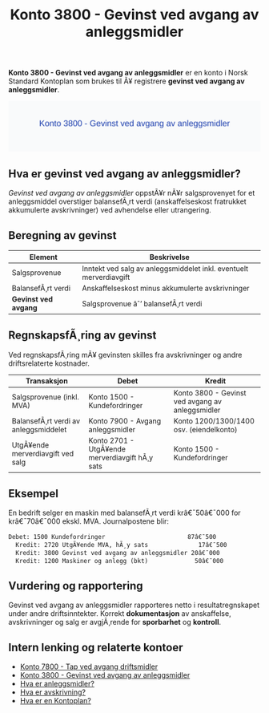 ﻿---
title: "Konto 3800 - Gevinst ved avgang av anleggsmidler"
meta_title: "3800-gevinst-ved-avgang-av-anleggsmidler"
meta_description: '**Konto 3800 - Gevinst ved avgang av anleggsmidler** er en konto i Norsk Standard Kontoplan som brukes til Ã¥ registrere **gevinst ved avgang av anleggsmidler**...'
slug: 3800-gevinst-ved-avgang-av-anleggsmidler
type: blog
layout: pages/single
---

**Konto 3800 - Gevinst ved avgang av anleggsmidler** er en konto i Norsk Standard Kontoplan som brukes til Ã¥ registrere **gevinst ved avgang av anleggsmidler**.

![Illustrasjon av konto 3800 Gevinst ved avgang av anleggsmidler](3800-gevinst-ved-avgang-av-anleggsmidler-image.svg)

## Hva er gevinst ved avgang av anleggsmidler?

*Gevinst ved avgang av anleggsmidler* oppstÃ¥r nÃ¥r salgsprovenyet for et anleggsmiddel overstiger balansefÃ¸rt verdi (anskaffelseskost fratrukket akkumulerte avskrivninger) ved avhendelse eller utrangering.

## Beregning av gevinst

| Element                    | Beskrivelse                                                        |
|----------------------------|--------------------------------------------------------------------|
| Salgsprovenue              | Inntekt ved salg av anleggsmiddelet inkl. eventuelt merverdiavgift |
| BalansefÃ¸rt verdi          | Anskaffelseskost minus akkumulerte avskrivninger                   |
| **Gevinst ved avgang**     | Salgsprovenue âˆ’ balansefÃ¸rt verdi                                  |

## RegnskapsfÃ¸ring av gevinst

Ved regnskapsfÃ¸ring mÃ¥ gevinsten skilles fra avskrivninger og andre driftsrelaterte kostnader.

| Transaksjon                                          | Debet                                  | Kredit                                               |
|------------------------------------------------------|----------------------------------------|------------------------------------------------------|
| Salgsprovenue (inkl. MVA)                            | Konto 1500 - Kundefordringer           | Konto 3800 - Gevinst ved avgang av anleggsmidler     |
| BalansefÃ¸rt verdi av anleggsmiddelet                 | Konto 7900 - Avgang anleggsmidler      | Konto 1200/1300/1400 osv. (eiendelkonto)              |
| UtgÃ¥ende merverdiavgift ved salg                     | Konto 2701 - UtgÃ¥ende merverdiavgift hÃ¸y sats | Konto 1500 - Kundefordringer                   |

## Eksempel

En bedrift selger en maskin med balansefÃ¸rt verdi krâ€¯50â€¯000 for krâ€¯70â€¯000 ekskl. MVA. Journalpostene blir:

```plaintext
Debet: 1500 Kundefordringer                       87â€¯500
  Kredit: 2720 UtgÃ¥ende MVA, hÃ¸y sats              17â€¯500
  Kredit: 3800 Gevinst ved avgang av anleggsmidler 20â€¯000
  Kredit: 1200 Maskiner og anlegg (bkt)             50â€¯000
```

## Vurdering og rapportering

Gevinst ved avgang av anleggsmidler rapporteres netto i resultatregnskapet under andre driftsinntekter. Korrekt **dokumentasjon** av anskaffelse, avskrivninger og salg er avgjÃ¸rende for **sporbarhet** og **kontroll**.

## Intern lenking og relaterte kontoer

* [Konto 7800 - Tap ved avgang driftsmidler](/blogs/kontoplan/7800-tap-ved-avgang-driftsmidler "Konto 7800 - Tap ved avgang driftsmidler")
* [Konto 3800 - Gevinst ved avgang av anleggsmidler](/blogs/kontoplan/3800-gevinst-ved-avgang-av-anleggsmidler "Konto 3800 - Gevinst ved avgang av anleggsmidler")
* [Hva er anleggsmidler?](/blogs/regnskap/hva-er-anleggsmidler "Hva er Anleggsmidler? Komplett Guide til Anleggsmidler i Regnskap")
* [Hva er avskrivning?](/blogs/regnskap/hva-er-avskrivning "Hva er avskrivning? Guide til avskrivninger")
* [Hva er en Kontoplan?](/blogs/regnskap/hva-er-kontoplan "Hva er en Kontoplan? Komplett Guide til Kontoplaner i Norsk Regnskap")

